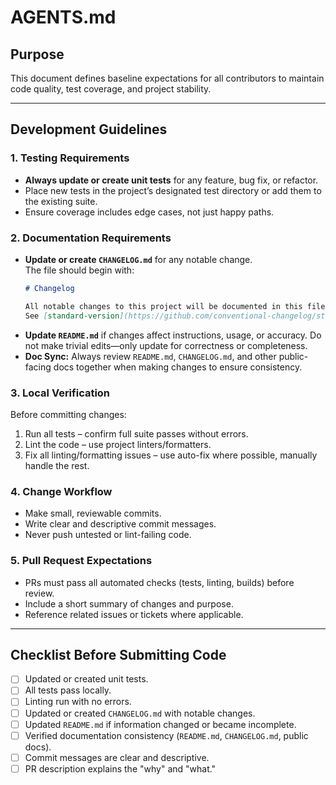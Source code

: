 # AGENTS.md

## Purpose
This document defines baseline expectations for all contributors to maintain code quality, test coverage, and project stability.

---

## Development Guidelines

### 1. Testing Requirements
- **Always update or create unit tests** for any feature, bug fix, or refactor.  
- Place new tests in the project’s designated test directory or add them to the existing suite.  
- Ensure coverage includes edge cases, not just happy paths.  

### 2. Documentation Requirements
- **Update or create `CHANGELOG.md`** for any notable change.  
  The file should begin with:  
  ```markdown
  # Changelog

  All notable changes to this project will be documented in this file.  
  See [standard-version](https://github.com/conventional-changelog/standard-version) for commit guidelines.
  ```
- **Update `README.md`** if changes affect instructions, usage, or accuracy. Do not make trivial edits—only update for correctness or completeness.  
- **Doc Sync:** Always review `README.md`, `CHANGELOG.md`, and other public-facing docs together when making changes to ensure consistency.  

### 3. Local Verification
Before committing changes:
1. Run all tests – confirm full suite passes without errors.  
2. Lint the code – use project linters/formatters.  
3. Fix all linting/formatting issues – use auto-fix where possible, manually handle the rest.  

### 4. Change Workflow
- Make small, reviewable commits.  
- Write clear and descriptive commit messages.  
- Never push untested or lint-failing code.  

### 5. Pull Request Expectations
- PRs must pass all automated checks (tests, linting, builds) before review.  
- Include a short summary of changes and purpose.  
- Reference related issues or tickets where applicable.  

---

## Checklist Before Submitting Code
- [ ] Updated or created unit tests.  
- [ ] All tests pass locally.  
- [ ] Linting run with no errors.  
- [ ] Updated or created `CHANGELOG.md` with notable changes.  
- [ ] Updated `README.md` if information changed or became incomplete.  
- [ ] Verified documentation consistency (`README.md`, `CHANGELOG.md`, public docs).  
- [ ] Commit messages are clear and descriptive.  
- [ ] PR description explains the "why" and "what."  

